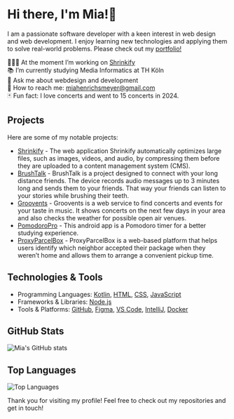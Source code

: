 # Hi there, I'm Mia!🌟 
I am a passionate software developer with a keen interest in web design and web development. I enjoy learning new technologies and applying them to solve real-world problems.
Please check out my [portfolio!](https://miahenri.github.io/mia-portfolio/)

👩🏽‍💻 At the moment I’m working on [Shrinkify](https://github.com/ricardotimmr/entwicklungsprojekt-shrinkify)<br>
📚 I’m currently studying Media Informatics at TH Köln<br>
💬 Ask me about webdesign and development<br>
📮 How to reach me: miahenrichsmeyer@gmail.com<br>
🃏 Fun fact: I love concerts and went to 15 concerts in 2024.<br>

## Projects
Here are some of my notable projects:

- [Shrinkify](https://github.com/ricardotimmr/entwicklungsprojekt-shrinkify) - The web application Shrinkify automatically optimizes large files, such as images, videos, and audio, by compressing them before they are uploaded to a content management system (CMS).
- [BrushTalk](https://github.com/ricardotimmr/iot-brushtalkdevice) - BrushTalk is a project designed to connect with your long distance friends. The device records audio messages up to 3 minutes long and sends them to your friends. That way your friends can listen to your stories while brushing their teeth.
- [Groovents](https://github.com/ricardotimmr/timm_henrichsmeyer_zink_GDW_WS2324) - Groovents is a web service to find concerts and events for your taste in music. It shows concerts on the next few days in your area and also checks the weather for possible open air venues.
- [PomodoroPro](https://github.com/miahenri/PomodoPro-Team22) - This android app is a Pomodoro timer for a better studying experience.
- [ProxyParcelBox](https://github.com/miahenri/proxyparcelbox_mia_henrichsmeyer) - ProxyParcelBox is a web-based platform that helps users identify which neighbor accepted their package when they weren’t home and allows them to arrange a convenient pickup time.


## Technologies & Tools
- Programming Languages: [Kotlin](https://kotlinlang.org/docs/home.html),
[HTML](https://developer.mozilla.org/en-US/docs/Web/HTML), 
[CSS](https://developer.mozilla.org/en-US/docs/Web/CSS),
[JavaScript](https://developer.mozilla.org/en-US/docs/Web/JavaScript)
- Frameworks & Libraries: [Node.js](https://img.shields.io/badge/-Node.js-339933?style=flat&logo=nodedotjs&logoColor=white)
- Tools & Platforms: [GitHub](https://github.com),
[Figma](https://www.figma.com/de-de/),
[VS Code](https://code.visualstudio.com), 
[IntelliJ](https://www.jetbrains.com/de-de/idea/),
[Docker](https://www.docker.com/get-started/)

## GitHub Stats
![Mia's GitHub stats](https://github-readme-stats.vercel.app/api?username=miahenri&show_icons=true&theme=radical)

## Top Languages
![Top Languages](https://github-readme-stats.vercel.app/api/top-langs/?username=miahenri&layout=compact&theme=radical)

Thank you for visiting my profile!
Feel free to check out my repositories and get in touch!
